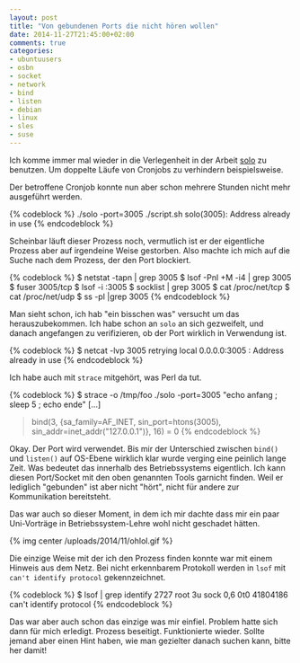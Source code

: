 ```yaml
---
layout: post
title: "Von gebundenen Ports die nicht hören wollen"
date: 2014-11-27T21:45:00+02:00
comments: true
categories:
- ubuntuusers
- osbn
- socket
- network
- bind
- listen
- debian
- linux
- sles
- suse
---
```


Ich komme immer mal wieder in die Verlegenheit in der Arbeit
[solo](http://timkay.com/solo/solo) zu benutzen.
Um doppelte Läufe von Cronjobs zu verhindern beispielsweise.

Der betroffene Cronjob konnte nun aber schon mehrere Stunden nicht mehr
ausgeführt werden.

{% codeblock %}
./solo -port=3005 ./script.sh
solo(3005): Address already in use
{% endcodeblock %}

Scheinbar läuft dieser Prozess noch, vermutlich ist er der eigentliche Prozess
aber auf irgendeine Weise gestorben.
Also machte ich mich auf die Suche nach dem Prozess, der den Port blockiert.

{% codeblock %}
$ netstat -tapn | grep 3005
$ lsof -Pnl +M -i4 | grep 3005
$ fuser 3005/tcp
$ lsof -i :3005
$ socklist | grep 3005
$ cat /proc/net/tcp
$ cat /proc/net/udp
$ ss -pl |grep 3005
{% endcodeblock %}

Man sieht schon, ich hab "ein bisschen was" versucht um das herauszubekommen.
Ich habe schon an `solo` an sich gezweifelt, und danach angefangen zu
verifizieren, ob der Port wirklich in Verwendung ist.

{% codeblock %}
$ netcat -lvp 3005
retrying local 0.0.0.0:3005 : Address already in use
{% endcodeblock %}

Ich habe auch mit `strace` mitgehört, was Perl da tut.

{% codeblock %}
$ strace -o /tmp/foo ./solo -port=3005 "echo anfang ; sleep 5 ; echo ende"
[...]
> bind(3, {sa_family=AF_INET, sin_port=htons(3005), sin_addr=inet_addr("127.0.0.1")}, 16) = 0
{% endcodeblock %}

Okay. Der Port wird verwendet. Bis mir der Unterschied zwischen `bind()` und `listen()`
auf OS-Ebene wirklich klar wurde verging eine peinlich lange
Zeit. Was bedeutet das innerhalb des Betriebssystems eigentlich. Ich kann
diesen Port/Socket mit den oben genannten Tools garnicht finden. Weil er
lediglich "gebunden" ist aber nicht "hört", nicht für andere zur Kommunikation
bereitsteht.

Das war auch so dieser Moment, in dem ich mir dachte dass mir ein paar
Uni-Vorträge in Betriebssystem-Lehre wohl nicht geschadet hätten.

{% img center /uploads/2014/11/ohlol.gif %}

Die einzige Weise mit der ich den Prozess finden konnte war mit einem Hinweis
aus dem Netz. Bei nicht erkennbarem Protokoll werden in `lsof` mit `can't
identify protocol` gekennzeichnet.

{% codeblock %}
$ lsof | grep identify
2727            root    3u     sock                0,6      0t0   41804186 can't identify protocol
{% endcodeblock %}

Das war aber auch schon das einzige was mir einfiel. Problem hatte sich dann für
mich erledigt. Prozess beseitigt. Funktionierte wieder.
Sollte jemand aber einen Hint haben, wie man gezielter danach
suchen kann, bitte her damit!
